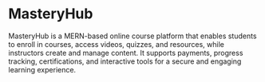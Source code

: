 # MasteryHub
MasteryHub is a MERN-based online course platform that enables students to enroll in courses, access videos, quizzes, and resources, while instructors create and manage content. It supports payments, progress tracking, certifications, and interactive tools for a secure and engaging learning experience.
